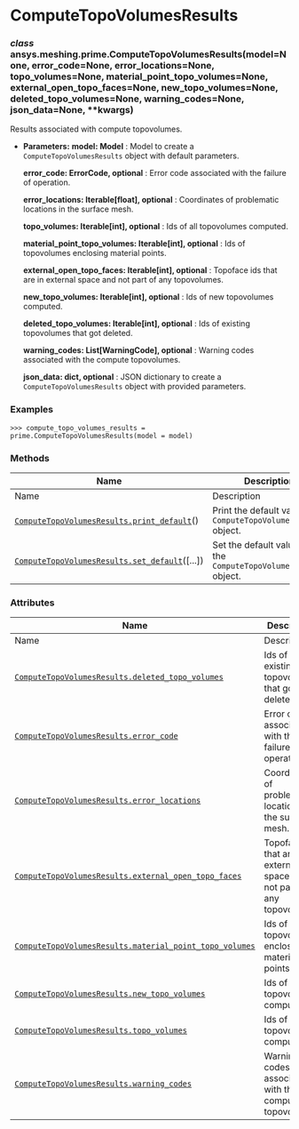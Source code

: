 # ComputeTopoVolumesResults

<a id="ansys.meshing.prime.ComputeTopoVolumesResults"></a>

### *class* ansys.meshing.prime.ComputeTopoVolumesResults(model=None, error_code=None, error_locations=None, topo_volumes=None, material_point_topo_volumes=None, external_open_topo_faces=None, new_topo_volumes=None, deleted_topo_volumes=None, warning_codes=None, json_data=None, \*\*kwargs)

Results associated with compute topovolumes.

* **Parameters:**
  **model: Model**
  : Model to create a `ComputeTopoVolumesResults` object with default parameters.

  **error_code: ErrorCode, optional**
  : Error code associated with the failure of operation.

  **error_locations: Iterable[float], optional**
  : Coordinates of problematic locations in the surface mesh.

  **topo_volumes: Iterable[int], optional**
  : Ids of all topovolumes computed.

  **material_point_topo_volumes: Iterable[int], optional**
  : Ids of topovolumes enclosing material points.

  **external_open_topo_faces: Iterable[int], optional**
  : Topoface ids that are in external space and not part of any topovolumes.

  **new_topo_volumes: Iterable[int], optional**
  : Ids of new topovolumes computed.

  **deleted_topo_volumes: Iterable[int], optional**
  : Ids of existing topovolumes that got deleted.

  **warning_codes: List[WarningCode], optional**
  : Warning codes associated with the compute topovolumes.

  **json_data: dict, optional**
  : JSON dictionary to create a `ComputeTopoVolumesResults` object with provided parameters.

### Examples

```pycon
>>> compute_topo_volumes_results = prime.ComputeTopoVolumesResults(model = model)
```

<!-- !! processed by numpydoc !! -->

### Methods

| Name | Description |
|-----------------------------------------------------------------------------------------------------------------------------------------------------------------------------|-------------------------------------------------------------------|
| Name | Description |
| [`ComputeTopoVolumesResults.print_default`](ansys.meshing.prime.ComputeTopoVolumesResults.print_default.md#ansys.meshing.prime.ComputeTopoVolumesResults.print_default)()   | Print the default values of `ComputeTopoVolumesResults` object.   |
| [`ComputeTopoVolumesResults.set_default`](ansys.meshing.prime.ComputeTopoVolumesResults.set_default.md#ansys.meshing.prime.ComputeTopoVolumesResults.set_default)([...])    | Set the default values of the `ComputeTopoVolumesResults` object. |

### Attributes

| Name | Description |
|-------------------------------------------------------------------------------------------------------------------------------------------------------------------------------------------------------------------|--------------------------------------------------------------------------|
| Name | Description |
| [`ComputeTopoVolumesResults.deleted_topo_volumes`](ansys.meshing.prime.ComputeTopoVolumesResults.deleted_topo_volumes.md#ansys.meshing.prime.ComputeTopoVolumesResults.deleted_topo_volumes)                      | Ids of existing topovolumes that got deleted.                            |
| [`ComputeTopoVolumesResults.error_code`](ansys.meshing.prime.ComputeTopoVolumesResults.error_code.md#ansys.meshing.prime.ComputeTopoVolumesResults.error_code)                                                    | Error code associated with the failure of operation.                     |
| [`ComputeTopoVolumesResults.error_locations`](ansys.meshing.prime.ComputeTopoVolumesResults.error_locations.md#ansys.meshing.prime.ComputeTopoVolumesResults.error_locations)                                     | Coordinates of problematic locations in the surface mesh.                |
| [`ComputeTopoVolumesResults.external_open_topo_faces`](ansys.meshing.prime.ComputeTopoVolumesResults.external_open_topo_faces.md#ansys.meshing.prime.ComputeTopoVolumesResults.external_open_topo_faces)          | Topoface ids that are in external space and not part of any topovolumes. |
| [`ComputeTopoVolumesResults.material_point_topo_volumes`](ansys.meshing.prime.ComputeTopoVolumesResults.material_point_topo_volumes.md#ansys.meshing.prime.ComputeTopoVolumesResults.material_point_topo_volumes) | Ids of topovolumes enclosing material points.                            |
| [`ComputeTopoVolumesResults.new_topo_volumes`](ansys.meshing.prime.ComputeTopoVolumesResults.new_topo_volumes.md#ansys.meshing.prime.ComputeTopoVolumesResults.new_topo_volumes)                                  | Ids of new topovolumes computed.                                         |
| [`ComputeTopoVolumesResults.topo_volumes`](ansys.meshing.prime.ComputeTopoVolumesResults.topo_volumes.md#ansys.meshing.prime.ComputeTopoVolumesResults.topo_volumes)                                              | Ids of all topovolumes computed.                                         |
| [`ComputeTopoVolumesResults.warning_codes`](ansys.meshing.prime.ComputeTopoVolumesResults.warning_codes.md#ansys.meshing.prime.ComputeTopoVolumesResults.warning_codes)                                           | Warning codes associated with the compute topovolumes.                   |
<!-- vale on -->